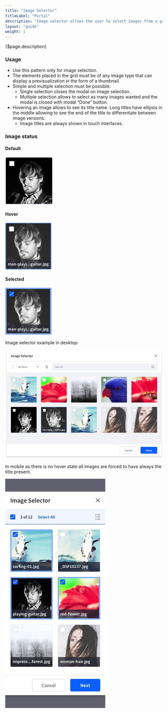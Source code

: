 ```yaml
---
title: "Image Selector"
titleLabel: "Portal"
description: "Image selector allows the user to select images from a grid prioritizing over other metadata."
layout: "guide"
weight: 1
---
```


<div class="page-description">{$page.description}</div>

### Usage

* Use this pattern only for image selection.
* The elements placed in the grid must be of any image type that can display a previsualization in the form of a thumbnail.
* Simple and multiple selection must be possible.
    * Single selection closes the modal on image selection.
    * Multiple selection allows to select as many images wanted and the modal is closed with modal “Done” button.
* Hovering an image allows to see its title name. Long titles have ellipsis in the middle allowing to see the end of the title to differentiate between image versions.
    * Image titles are always shown in touch interfaces.


### Image status

#### Default

![image default state](../../../images/ImageSelectorImageDefault.jpg)

#### Hover

![image hover state](../../../images/ImageSelectorImageHover.jpg)

#### Selected

![image hover state](../../../images/ImageSelectorImageSelected.jpg)

Image selector example in desktop:

![image selector example in desktop size](../../../images/ImageSelector.jpg)

In mobile as there is no hover state all images are forced to have always the title present.

![image selector example in mobile size](../../../images/ImageSelectorMobile.jpg)


